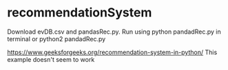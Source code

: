 # recommendationSystem

Download evDB.csv and pandasRec.py. Run using python pandadRec.py in terminal or python2 pandadRec.py

https://www.geeksforgeeks.org/recommendation-system-in-python/
This example doesn't seem to work
